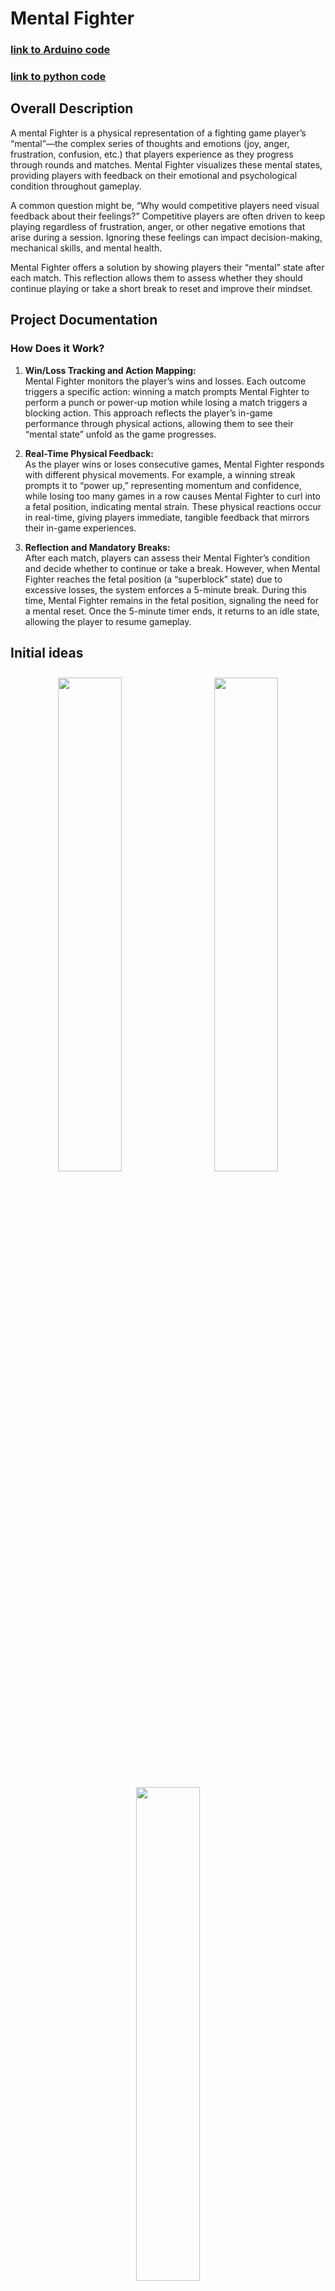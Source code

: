 # Mental Fighter 

### [link to Arduino code](https://github.com/AmanH41/CPSC599A3DOC/blob/cc9605b9d78068a5d29ef69d67d70569dc6ad710/A3.ino)
### [link to python code](https://github.com/AmanH41/CPSC599A3DOC/blob/cc9605b9d78068a5d29ef69d67d70569dc6ad710/599A3payerData.py)


## Overall Description
A mental Fighter is a physical representation of a fighting game player’s “mental”—the complex series of thoughts and emotions (joy, anger, frustration, confusion, etc.) that players experience as they progress through rounds and matches. Mental Fighter visualizes these mental states, providing players with feedback on their emotional and psychological condition throughout gameplay.

A common question might be, “Why would competitive players need visual feedback about their feelings?” Competitive players are often driven to keep playing regardless of frustration, anger, or other negative emotions that arise during a session. Ignoring these feelings can impact decision-making, mechanical skills, and mental health.

Mental Fighter offers a solution by showing players their “mental” state after each match. This reflection allows them to assess whether they should continue playing or take a short break to reset and improve their mindset.
## Project Documentation 
### How Does it Work?

1. **Win/Loss Tracking and Action Mapping:**  
Mental Fighter monitors the player’s wins and losses. Each outcome triggers a specific action: winning a match prompts Mental Fighter to perform a punch or power-up motion while losing a match triggers a blocking action. This approach reflects the player’s in-game performance through physical actions, allowing them to see their “mental state” unfold as the game progresses.

2. **Real-Time Physical Feedback:**  
As the player wins or loses consecutive games, Mental Fighter responds with different physical movements. For example, a winning streak prompts it to “power up,” representing momentum and confidence, while losing too many games in a row causes Mental Fighter to curl into a fetal position, indicating mental strain. These physical reactions occur in real-time, giving players immediate, tangible feedback that mirrors their in-game experiences.

3. **Reflection and Mandatory Breaks:**  
After each match, players can assess their Mental Fighter’s condition and decide whether to continue or take a break. However, when Mental Fighter reaches the fetal position (a “superblock” state) due to excessive losses, the system enforces a 5-minute break. During this time, Mental Fighter remains in the fetal position, signaling the need for a mental reset. Once the 5-minute timer ends, it returns to an idle state, allowing the player to resume gameplay.


## Initial ideas
<div style="text-align: center;">
    <img src="CPSC599A2Images/Assignment 2_241106_215100_1.jpg" style="width: 45%; height: auto; display: inline-block; margin: 10px;">
   <img src="CPSC599A2Images/Assignment 2_241106_215100_2.jpg" style="width: 45%; height: auto; display: inline-block; margin: 10px;">
    <img src="CPSC599A2Images/Assignment 2_241106_215100_3.jpg" style="width: 45%; height: auto; display: inline-block; margin: 10px;">
   <p> Initially, my ideas centered around creating a figure that would move based on some form of data—though I wasn't sure at the time what that data would represent. Other concepts included a physical representation of a person’s mental state, embodied by a “brain” that would animate, and a robot with hotspots around its body that would move or glow in response to data inputs.

As I refined these ideas, I focused more on concepts inspired by my passion for fighting games and competitive spirit. This led me to develop ideas that capture that drive, translating the emotional and mental intensity of gameplay into physical actions and expressions.</p>
</div>

## Upgrade ideas
<div style="text-align: center;">
    <img src="CPSC599A2Images/A2 iteration_241118_191831_2 (1).jpg" style="width: 45%; height: auto; display: inline-block; margin: 10px;">
    
   <p> When brainstorming iteration ideas for Mental Stack, most concepts leaned more toward software than hardware. In my view, the embodiment I had built didn’t require significant upgrades but could have benefited from enhancements like adding lights or possibly upgrading the material to a 3D-printed body. The layout of Mental Fighter worked well and didn’t require any dramatic changes. The major improvements I envisioned included game integration, where Mental Fighter would respond autonomously to in-game data rather than relying on manual win/loss inputs, and adding sound effects to accompany the animations. </p>
</div>

## Prototypes 
<style>
  .prototype-images {
    width: auto;           /* Allow width to scale naturally */
    height: 25rem;         /* Set a consistent height for all images */
    max-width: 55%;        /* Limit the width to a reasonable percentage */
    display: inline-block;
    margin: 10px;
  }
</style>

<div style="text-align: center;">
  <img src="CPSC599A2Images/IMG_0336.PNG" class="prototype-images">
  <img src="CPSC599A2Images/IMG_0337.PNG" class="prototype-images">
  <img src="CPSC599A2Images/IMG_0338.PNG" class="prototype-images">
  <img src="CPSC599A2Images/IMG_0339.PNG" class="prototype-images">
  <p>
These early prototypes explored using a single servo to control the entire arm for punch and block actions. Initially, controlling the shoulder/upper arm was straightforward, but getting the forearm to move smoothly was challenging. I rigged a mechanism to keep the fist vertical relative to the shoulder, allowing it to transition easily between punch and block positions. However, the main issue was friction: as the arm moved horizontally, it often got caught on the edges of the cardboard base due to the angle and stability of the structure.

To reduce friction, I added tape, which helped when moving the arm manually. However, the servo motor couldn’t push and pull the arm effectively, as the structure’s alignment wasn’t precise enough, causing it to snag at certain points. The second prototype was essentially a 3D version of the first, which I hoped would have greater structural integrity. However, testing revealed similar issues with friction and alignment, preventing smooth movement.</p>
</div>

<div style="text-align: center;">
  <img src="CPSC599A2Images/IMG_0340.PNG" class="prototype-images">
  <img src="CPSC599A2Images/IMG_0341.PNG" class="prototype-images">
  <img src="CPSC599A2Images/IMG_0342.PNG" class="prototype-images">
  <img src="CPSC599A2Images/IMG_0343.PNG" class="prototype-images">
  <p>The third prototype served as a precursor to the final version. In this iteration, I decided to add an internal servo specifically for moving the forearm, which allowed for greater control of the entire arm and provided additional options for expressive actions.

For the final version, I further enhanced the design by adding legs, as the torso alone felt incomplete. The legs now contribute to the “block” and “super block” animations, creating a more dynamic range of expressions and enabling potential future features, like kicks. With a more humanoid figure in place, I also added a head to complete the design and give Mental Fighter a fully rounded appearance.</p>
</div>

## Final Version
<div style="text-align: center;">
<img src="CPSC599A2Images/mental_fighter.JPG" style="width: 65%; height: auto; display: inline-block; margin: 10px;">
<p>For A3, the main improvement involved giving Mental Fighter a new paint job to make it resemble a fighting game character, specifically Ryu from Street Fighter. This change was intended to enhance the character's robustness and align its design    
with the project's story. </p>
</div>

### Circuit Schematic Diagram
<div style="text-align: center;">
  <img src="CPSC599A2Images/CPSC599A2Circuit.PNG" style="width: 85%; height: auto; display: inline-block; margin: 10px;">
</div>

### Demo Video [link to video](https://youtu.be/mXJikWVIHtw)
<div style="text-align: center;">
  <iframe 
    width="60%" 
    height="auto" 
    src="https://www.youtube.com/embed/mXJikWVIHtw" 
    title="YouTube video player" 
    frameborder="0" 
    allow="accelerometer; autoplay; clipboard-write; encrypted-media; gyroscope; picture-in-picture" 
    allowfullscreen>
  </iframe>
</div>


## Refrence 
<a href="https://docs.arduino.cc/learn/electronics/servo-motors/">Guide for servo motors </a><br>
<a href="https://www.youtube.com/watch?v=tF3-zdU4qhw&ab_channel=TD_Sculptures%26Crafts">tutorial helped with building mental fighters body </a><br>
<a href="https://www.youtube.com/watch?v=4tjkLSWzl_g&list=PL9ZvIWB2N7tS1Q2JEs3H-poSWc0xKp8f8&ab_channel=PaperPatriot">this tutorial also helped with building mental fighters body </a>
<a href="https://www.youtube.com/watch?v=XVv6mJpFOb0&t=2884s&ab_channel=freeCodeCamp.org">tutorial on how to scrap data of website</a>

